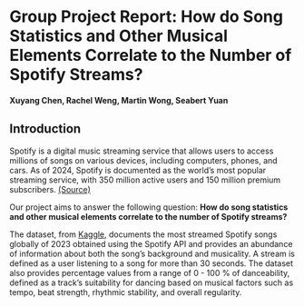 # Group Project Report: How do Song Statistics and Other Musical Elements Correlate to the Number of Spotify Streams?
#### Xuyang Chen, Rachel Weng, Martin Wong, Seabert Yuan
## Introduction
Spotify is a digital music streaming service that allows users to access millions of songs on various devices, including computers, phones, and cars. As of 2024, Spotify is documented as the world’s most popular streaming service, with 350 million active users and 150 million premium subscribers. [(Source)](https://www.cnn.com/cnn-underscored/reviews/best-music-streaming-service#:~:text=Spotify%20is%20the%20most%20popular,users%20and%20150%20million%20subscribers.)

Our project aims to answer the following question: **How do song statistics and other musical elements correlate to the number of Spotify streams?**

The dataset, from [Kaggle](https://www.kaggle.com/datasets/nelgiriyewithana/top-spotify-songs-2023/data), documents the most streamed Spotify songs globally of 2023 obtained using the Spotify API and provides an abundance of information about both the song’s background and musicality. A stream is defined as a user listening to a song for more than 30 seconds. The dataset also provides percentage values from a range of 0 - 100 % of danceability, defined as a track’s suitability for dancing based on musical factors such as tempo, beat strength, rhythmic stability, and overall regularity.
